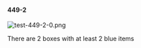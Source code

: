 #### 449-2
![test-449-2-0.png](https://github.com/lil-lab/nlvr/raw/master/nlvr/test/images/6/test-449-2-0.png "test-449-2-0.png")

There are 2 boxes with at least 2 blue items